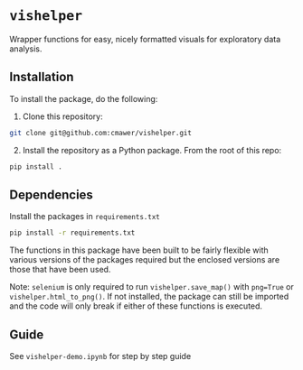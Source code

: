 # `vishelper` 
Wrapper functions for easy, nicely formatted visuals for exploratory data analysis. 


## Installation
To install the package, do the following: 

1. Clone this repository: 

  ```bash
  git clone git@github.com:cmawer/vishelper.git
  ``` 

2. Install the repository as a Python package. From the root of this repo: 

  ```bash
  pip install .
  ```

## Dependencies
Install the packages in `requirements.txt`  

```bash
pip install -r requirements.txt 
```

The functions in this package have been built to be fairly flexible with various versions of the packages required but the enclosed versions are those that have been used.

Note: `selenium` is only required to run `vishelper.save_map()` with `png=True` or `vishelper.html_to_png()`. If not installed, the package can still be imported and the code will only break if either of these functions is executed. 

## Guide 
See `vishelper-demo.ipynb` for step by step guide 
